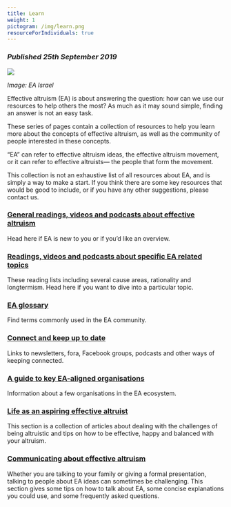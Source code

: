 ```yaml
---
title: Learn
weight: 1
pictogram: /img/learn.png
resourceForIndividuals: true
---
```

### _Published 25th September 2019_

<p class="large_image_wrapper">
<img src="/img/learneaisrael.png" />
</p>

_Image: EA Israel_

Effective altruism (EA) is about answering the question: how can we use our resources to help others the most? As much as it may sound simple, finding an answer is not an easy task.

These series of pages contain a collection of resources to help you learn more about the concepts of effective altruism, as well as the community of people interested in these concepts.

“EA” can refer to effective altruism ideas, the effective altruism movement, or it can refer to effective altruists— the people that form the movement.

This collection is not an exhaustive list of all resources about EA, and is simply a way to make a start. If you think there are some key resources that would be good to include, or if you have any other suggestions, please contact us.

### [General readings, videos and podcasts about effective altruism](/learn/about-ea/)
Head here if EA is new to you or if you’d like an overview.

### [Readings, videos and podcasts about specific EA related topics](/learn/reading-lists/)
These reading lists including several cause areas, rationality and longtermism. Head here if you want to dive into a particular topic.

### [EA glossary](/learn/glossary/)
Find terms commonly used in the EA community.

### [Connect and keep up to date](/learn/connect/)
Links to newsletters, fora, Facebook groups, podcasts and other ways of keeping connected.

### [A guide to key EA-aligned organisations](/learn/orgs/)
Information about a few organisations in the EA ecosystem.

### [Life as an aspiring effective altruist](/learn/life)
This section is a collection of articles about dealing with the challenges of being altruistic and tips on how to be effective, happy and balanced with your altruism.

### [Communicating about effective altruism](/learn/communicate-ea/)
Whether you are talking to your family or giving a formal presentation, talking to people about EA ideas can sometimes be challenging. This section gives some tips on how to talk about EA, some concise explanations you could use, and some frequently asked questions.
